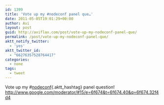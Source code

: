 ```yaml
---
id: 1399
title: 'Vote up my #nodeconf panel que…'
date: 2011-05-05T19:01:29+00:00
author: Avi
layout: post
guid: http://aviflax.com/post/vote-up-my-nodeconf-panel-que/
permalink: /post/vote-up-my-nodeconf-panel-que/
aktt_notify_twitter:
  - 'yes'
aktt_twitter_id:
  - "66276357528764417"
categories:
  - none
tags:
  - tweet
---
```

Vote up my #[nodeconf](http://search.twitter.com/search?q=%23nodeconf){.aktt_hashtag} panel question! <a href="http://www.google.com/moderator/#15/e=6f674&#038;t=6f674.40&#038;q=6f674.32f4d4" rel="nofollow">http://www.google.com/moderator/#15/e=6f674&t=6f674.40&q=6f674.32f4d4</a>